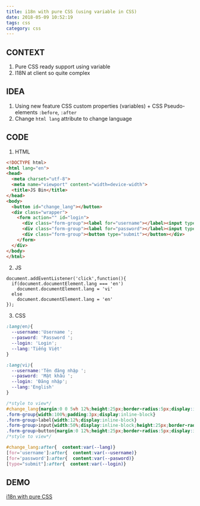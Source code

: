 ```yaml
---
title: i18n with pure CSS (using variable in CSS)
date: 2018-05-09 10:52:19
tags: css
category: css
---
```

## CONTEXT
  1. Pure CSS ready support using variable
  2. I18N at client so quite complex

## IDEA
  1. Using new feature CSS custom properties (variables) + CSS Pseudo-elements `:before`, `:after`
  2. Change `html lang` attribute to change language

## CODE
  1. HTML
  ``` HTML
  <!DOCTYPE html>
  <html lang="en">
  <head>
    <meta charset="utf-8">
    <meta name="viewport" content="width=device-width">
    <title>JS Bin</title>
  </head>
  <body>
    <button id="change_lang"></button>
    <div class="wrapper">
      <form action="" id="login">
        <div class="form-group"><label for="username"></label><input type="text" id="username"></div>
        <div class="form-group"><label for="password"></label><input type="password" id="password"></div>
        <div class="form-group"><button type="submit"></button></div>
      </form>
    </div>
  </body>
  </html>
  ```
  2. JS
  ``` JS
  document.addEventListener('click',function(){
    if(document.documentElement.lang === 'en')
      document.documentElement.lang = 'vi'
    else
      document.documentElement.lang = 'en'
  });
  ```
  3. CSS
  ``` CSS
  :lang(en){
    --username:'Username ';
    --pasword: 'Password ';
    --login: 'Login';
    --lang:'Tiếng Việt'
  }

  :lang(vi){
    --username:'Tên đăng nhập ';
    --pasword: 'Mật khẩu ';
    --login: 'Đăng nhập';
    --lang:'English'
  }

  /*style to view*/
  #change_lang{margin:0 0 5vh 12%;height:25px;border-radius:5px;display:inline-block;color:#00f}
  .form-group{width:100%;padding:3px;display:inline-block}
  .form-group>label{width:12%;display:inline-block}
  .form-group>input{width:50%;display:inline-block;height:25px;border-radius:5px;box-shadow:none;border:1px solid #c1c1c1}
  .form-group>button{margin:0 12%;height:25px;border-radius:5px;display:inline-block}
  /*style to view*/

  #change_lang:after{  content:var(--lang)}
  [for='username']:after{  content:var(--username)}
  [for='password']:after{  content:var(--pasword)}
  [type="submit"]:after{  content:var(--login)}
  ```

  ## DEMO

  [i18n with pure CSS](http://jsbin.com/qamojam)

  